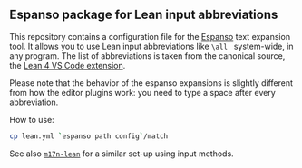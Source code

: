 ## Espanso package for Lean input abbreviations

This repository contains a configuration file
for the [Espanso](https://espanso.org/) text expansion tool.
It allows you to use Lean input abbreviations
like `\all `
system-wide, in any program.
The list of abbreviations is taken from the canonical source,
the [Lean 4 VS Code extension](https://github.com/leanprover/vscode-lean4/blob/master/vscode-lean4/src/abbreviation/abbreviations.json).

Please note that the behavior of the espanso expansions
is slightly different from how the editor plugins work:
you need to type a space after every abbreviation.

How to use:
```bash
cp lean.yml `espanso path config`/match
```

See also [`m17n-lean`](https://github.com/gebner/m17n-lean)
for a similar set-up using input methods.
